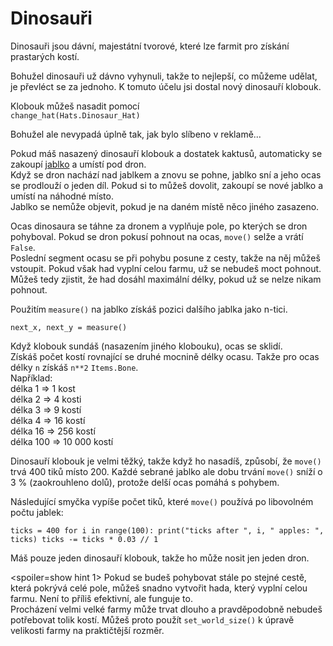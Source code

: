 # Dinosauři
Dinosauři jsou dávní, majestátní tvorové, které lze farmit pro získání prastarých kostí.

Bohužel dinosauři už dávno vyhynuli, takže to nejlepší, co můžeme udělat, je převléct se za jednoho. K tomuto účelu jsi dostal nový dinosauří klobouk.

Klobouk můžeš nasadit pomocí  
`change_hat(Hats.Dinosaur_Hat)`

Bohužel ale nevypadá úplně tak, jak bylo slíbeno v reklamě...

Pokud máš nasazený dinosauří klobouk a dostatek kaktusů, automaticky se zakoupí [jablko](objects/apple) a umístí pod dron.  
Když se dron nachází nad jablkem a znovu se pohne, jablko sní a jeho ocas se prodlouží o jeden díl. Pokud si to můžeš dovolit, zakoupí se nové jablko a umístí na náhodné místo.  
Jablko se nemůže objevit, pokud je na daném místě něco jiného zasazeno.

Ocas dinosaura se táhne za dronem a vyplňuje pole, po kterých se dron pohyboval. Pokud se dron pokusí pohnout na ocas, `move()` selže a vrátí `False`.  
Poslední segment ocasu se při pohybu posune z cesty, takže na něj můžeš vstoupit. Pokud však had vyplní celou farmu, už se nebudeš moct pohnout.  Můžeš tedy zjistit, že had dosáhl maximální délky, pokud už se nelze nikam pohnout.

Použitím `measure()` na jablko získáš pozici dalšího jablka jako n-tici.

`next_x, next_y = measure()`

Když klobouk sundáš (nasazením jiného klobouku), ocas se sklidí.  
Získáš počet kostí rovnající se druhé mocnině délky ocasu. Takže pro ocas délky `n` získáš `n**2` `Items.Bone`.  
Například:  
délka 1 => 1 kost  
délka 2 => 4 kosti  
délka 3 => 9 kostí  
délka 4 => 16 kostí  
délka 16 => 256 kostí  
délka 100 => 10 000 kostí

Dinosauří klobouk je velmi těžký, takže když ho nasadíš, způsobí, že `move()` trvá 400 tiků místo 200. Každé sebrané jablko ale dobu trvání `move()` sníží o 3 % (zaokrouhleno dolů), protože delší ocas pomáhá s pohybem.

Následující smyčka vypíše počet tiků, které `move()` používá po libovolném počtu jablek:

`ticks = 400
for i in range(100):
    print("ticks after ", i, " apples: ", ticks)
    ticks -= ticks * 0.03 // 1`

Máš pouze jeden dinosauří klobouk, takže ho může nosit jen jeden dron.

<spoiler=show hint 1>
Pokud se budeš pohybovat stále po stejné cestě, která pokrývá celé pole, můžeš snadno vytvořit hada, který vyplní celou farmu. Není to příliš efektivní, ale funguje to.  
Procházení velmi velké farmy může trvat dlouho a pravděpodobně nebudeš potřebovat tolik kostí. Můžeš proto použít `set_world_size()` k úpravě velikosti farmy na praktičtější rozměr.</spoiler>
